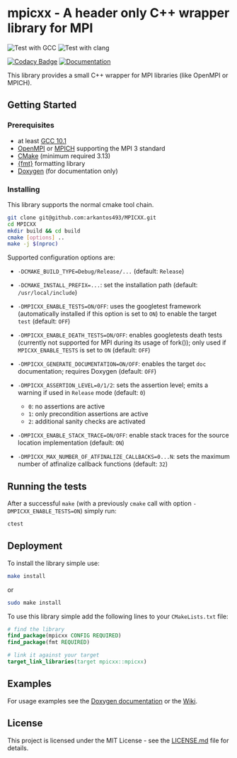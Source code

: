 # mpicxx - A header only C++ wrapper library for MPI

![Test with GCC](https://github.com/arkantos493/MPICXX/workflows/Test%20with%20GCC/badge.svg)
![Test with clang](https://github.com/arkantos493/MPICXX/workflows/Test%20with%20clang/badge.svg)

[![Codacy Badge](https://api.codacy.com/project/badge/Grade/9088a6289f864f19ba5869e103925b30)](https://www.codacy.com/manual/arkantos493/MPICXX?utm_source=github.com&amp;utm_medium=referral&amp;utm_content=arkantos493/MPICXX&amp;utm_campaign=Badge_Grade)
[![Documentation](https://codedocs.xyz/arkantos493/MPICXX.svg)](https://codedocs.xyz/arkantos493/MPICXX/)

This library provides a small C++ wrapper for MPI libraries (like OpenMPI or MPICH).

## Getting Started

### Prerequisites

- at least [GCC 10.1](https://gcc.gnu.org/gcc-10/)
- [OpenMPI](https://www.open-mpi.org/) or [MPICH](https://www.mpich.org/) supporting the MPI 3 standard
- [CMake](https://cmake.org/) (minimum required 3.13)
- [{fmt}](https://github.com/fmtlib/fmt) formatting library
- [Doxygen](http://www.doxygen.nl/) (for documentation only)

### Installing

This library supports the normal cmake tool chain.
```bash
git clone git@github.com:arkantos493/MPICXX.git
cd MPICXX
mkdir build && cd build
cmake [options] ..
make -j $(nproc)
```
Supported configuration options are:
- `-DCMAKE_BUILD_TYPE=Debug/Release/...` (default: `Release`)

- `-DCMAKE_INSTALL_PREFIX=...`: set the installation path (default: `/usr/local/include`)

- `-DMPICXX_ENABLE_TESTS=ON/OFF`: uses the googletest framework (automatically installed if this option is set to `ON`) to enable the target `test` (default: `OFF`)

- `-DMPICXX_ENABLE_DEATH_TESTS=ON/OFF`: enables googletests death tests (currently not supported for MPI during its usage of fork()); only used if `MPICXX_ENABLE_TESTS` is set to `ON` (default: `OFF`)

- `-DMPICXX_GENERATE_DOCUMENTATION=ON/OFF`: enables the target `doc` documentation; requires Doxygen (default: `OFF`)

- `-DMPICXX_ASSERTION_LEVEL=0/1/2`: sets the assertion level; emits a warning if used in `Release` mode (default: `0`)
  - `0`: no assertions are active
  - `1`: only precondition assertions are active
  - `2`: additional sanity checks are activated
  
- `-DMPICXX_ENABLE_STACK_TRACE=ON/OFF`: enable stack traces for the source location implementation (default: `ON`)
  
- `-DMPICXX_MAX_NUMBER_OF_ATFINALIZE_CALLBACKS=0...N`: sets the maximum number of atfinalize callback functions (default: `32`)

## Running the tests

After a successful `make` (with a previously `cmake` call with option `-DMPICXX_ENABLE_TESTS=ON`) simply run:
```bash
ctest
```

## Deployment

To install the library simple use:
```bash
make install
```
or
```bash
sudo make install
```
To use this library simple add the following lines to your `CMakeLists.txt` file:
```cmake
# find the library
find_package(mpicxx CONFIG REQUIRED)
find_package(fmt REQUIRED)

# link it against your target
target_link_libraries(target mpicxx::mpicxx)
```

## Examples
For usage examples see the [Doxygen documentation](https://codedocs.xyz/arkantos493/MPICXX/) or the [Wiki](https://github.com/arkantos493/MPICXX/wiki).

## License

This project is licensed under the MIT License - see the [LICENSE.md](LICENSE.md) file for details.
